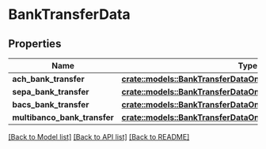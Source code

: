 # BankTransferData

## Properties

Name | Type | Description | Notes
------------ | ------------- | ------------- | -------------
**ach_bank_transfer** | [**crate::models::BankTransferDataOneOfAchBankTransfer**](BankTransferData_oneOf_ach_bank_transfer.md) |  | 
**sepa_bank_transfer** | [**crate::models::BankTransferDataOneOf1SepaBankTransfer**](BankTransferData_oneOf_1_sepa_bank_transfer.md) |  | 
**bacs_bank_transfer** | [**crate::models::BankTransferDataOneOf2BacsBankTransfer**](BankTransferData_oneOf_2_bacs_bank_transfer.md) |  | 
**multibanco_bank_transfer** | [**crate::models::BankTransferDataOneOf3MultibancoBankTransfer**](BankTransferData_oneOf_3_multibanco_bank_transfer.md) |  | 

[[Back to Model list]](../README.md#documentation-for-models) [[Back to API list]](../README.md#documentation-for-api-endpoints) [[Back to README]](../README.md)


